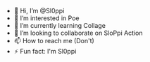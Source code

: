 - 👋 Hi, I’m @Sl0ppi
- 👀 I’m interested in Poe
- 🌱 I’m currently learning Collage
- 💞️ I’m looking to collaborate on SloPpi Action
- 📫 How to reach me (Don't) 
- ⚡ Fun fact: I'm Sl0ppi

<!---
Sl0ppi/Sl0ppi is a ✨ special ✨ repository because its `README.md` (this file) appears on your GitHub profile.
You can click the Preview link to take a look at your changes.
--->
